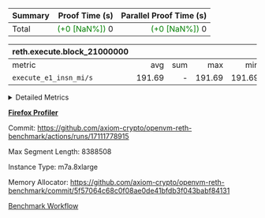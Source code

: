 | Summary | Proof Time (s) | Parallel Proof Time (s) |
|:---|---:|---:|
| Total | <span style='color: green'>(+0 [NaN%])</span> 0 | <span style='color: green'>(+0 [NaN%])</span> 0 |


| reth.execute.block_21000000 |||||
|:---|---:|---:|---:|---:|
|metric|avg|sum|max|min|
| `execute_e1_insn_mi/s` |  191.69 | -          |  191.69 |  191.69 |



<details>
<summary>Detailed Metrics</summary>

|  | reth-block_time_ms |
| --- |
|  | 1,173 | 

| block_number | execute_e1_time_ms |
| --- | --- |
| 21000000 | 1,171 | 

| group | block_number | execute_e1_insns | execute_e1_insn_mi/s |
| --- | --- | --- | --- |
| reth.execute.block_21000000 | 21000000 | 171,008,970 | 191.69 | 

</details>


**[Firefox Profiler](https://profiler.firefox.com/public/kcyvkajscwy5wfv5qaxr19km8v7gcek9gngtys0)**

Commit: https://github.com/axiom-crypto/openvm-reth-benchmark/actions/runs/17111778915

Max Segment Length: 8388508

Instance Type: m7a.8xlarge

Memory Allocator: https://github.com/axiom-crypto/openvm-reth-benchmark/commit/5f57064c68c0f08ae0de41bfdb3f043babf84131

[Benchmark Workflow]()
